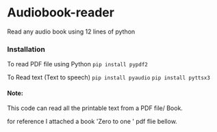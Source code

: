# Audiobook-reader
Read any audio book using 12 lines of python


### Installation
To read PDF file using Python
` pip install pypdf2
`

To Read text (Text to speech)
` pip install pyaudio
`
` pip install pyttsx3
`

#### Note:
This code can read all the printable text from a PDF file/ Book.

for reference I attached a book 'Zero to one ' pdf flie bellow.
